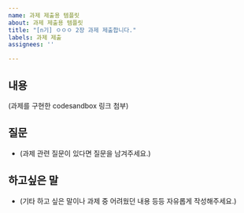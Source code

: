 ```yaml
---
name: 과제 제출용 템플릿
about: 과제 제출용 템플릿
title: "[n기] ㅇㅇㅇ 2장 과제 제출합니다."
labels: 과제 제출
assignees: ''

---
```


## 내용

(과제를 구현한 codesandbox 링크 첨부)

## 질문

- (과제 관련 질문이 있다면 질문을 남겨주세요.)

## 하고싶은 말

- (기타 하고 싶은 말이나 과제 중 어려웠던 내용 등등 자유롭게 작성해주세요.)
